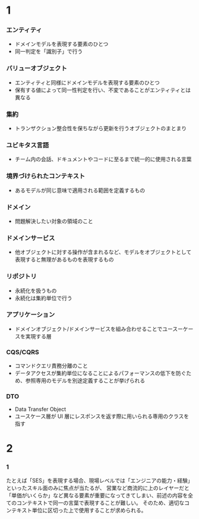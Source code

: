 # 1

### エンティティ

- ドメインモデルを表現する要素のひとつ
- 同一判定を「識別子」で行う

### バリューオブジェクト

- エンティティと同様にドメインモデルを表現する要素のひとつ
- 保有する値によって同一性判定を行い、不変であることがエンティティとは異なる

### 集約

- トランザクション整合性を保ちながら更新を行うオブジェクトのまとまり

### ユビキタス言語

- チーム内の会話、ドキュメントやコードに至るまで統一的に使用される言葉

### 境界づけられたコンテキスト

- あるモデルが同じ意味で適用される範囲を定義するもの

### ドメイン

- 問題解決したい対象の領域のこと

### ドメインサービス

- 他オブジェクトに対する操作が含まれるなど、モデルをオブジェクトとして表現すると無理があるものを表現するもの

### リポジトリ

- 永続化を扱うもの
- 永続化は集約単位で行う

### アプリケーション

- ドメインオブジェクト/ドメインサービスを組み合わせることでユースーケースを実現する層

### CQS/CQRS

- コマンドクエリ責務分離のこと
- データアクセスが集約単位になることによるパフォーマンスの低下を防ぐため、参照専用のモデルを別途定義することが挙げられる

### DTO

- Data Transfer Object
- ユースケース層が UI 層にレスポンスを返す際に用いられる専用のクラスを指す

# 2

### 1

たとえば「SES」を表現する場合、現場レベルでは「エンジニアの能力・経験」といったスキル面のみに焦点が当たるが、
営業など商流的に上のレイヤーだと「単価がいくらか」など異なる要素が重要になってきてしまい、前述の内容を全てのコンテキストで同一の言葉で表現することが難しい。
そのため、適切なコンテキスト単位に区切った上で使用することが求められる。
